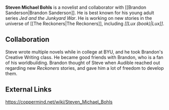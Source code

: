 **Steven Michael Bohls** is a novelist and collaborator with [[Brandon Sanderson\|Brandon Sanderson]]. He is best known for his young adult series *Jed and the Junkyard War*. He is working on new stories in the universe of [[The Reckoners\|The Reckoners]], including *[[Lux (book)\|Lux]]*.

## Collaboration
Steve wrote multiple novels while in college at BYU, and he took Brandon's Creative Writing class. He became good friends with Brandon, who is a fan of his worldbuilding. Brandon thought of Steve when Audible reached out regarding new *Reckoners* stories, and gave him a lot of freedom to develop them.

## External Links



https://coppermind.net/wiki/Steven_Michael_Bohls